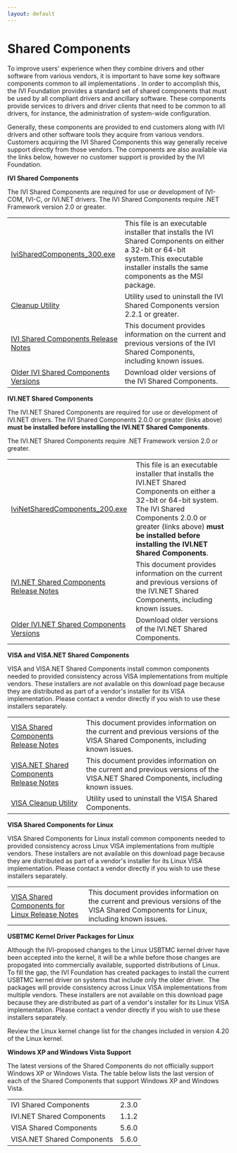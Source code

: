 ```yaml
---
layout: default
---
```

# Shared Components

To improve users' experience when they combine drivers and other
software from various vendors, it is important to have some key software
components common to all implementations . In order to accomplish this,
the IVI Foundation provides a standard set of shared components that
must be used by all compliant drivers and ancillary software. These
components provide services to drivers and driver clients that need to
be common to all drivers, for instance, the administration of
system-wide configuration.

Generally, these components are provided to end customers along with IVI
drivers and other software tools they acquire from various vendors.
Customers acquiring the IVI Shared Components this way generally receive
support directly from those vendors. The components are also available
via the links below, however no customer support is provided by the IVI
Foundation.

**IVI Shared Components**

The IVI Shared Components are required for use or development of
IVI-COM, IVI-C, or IVI.NET drivers. The IVI Shared Components require
.NET Framework version 2.0 or greater.

|                                                                                                                                |                                                                                                                                                                                             |
| ------------------------------------------------------------------------------------------------------------------------------ | ------------------------------------------------------------------------------------------------------------------------------------------------------------------------------------------- |
| [IviSharedComponents\_300.exe](../downloads/Shared%20Components/IviSharedComponents_300.exe)                                   | This file is an executable installer that installs the IVI Shared Components on either a 32-bit or 64-bit system.This executable installer installs the same components as the MSI package. |
| [Cleanup Utility](../downloads/Shared%20Components/x86/CleanupUtility.exe)                                                     | Utility used to uninstall the IVI Shared Components version 2.2.1 or greater.                                                                                                               |
| [IVI Shared Components Release Notes](../downloads/Shared%20Components/IVI%20Shared%20Components%20Release%20Notes%203.0.docx) | This document provides information on the current and previous versions of the IVI Shared Components, including known issues.                                                               |
| [Older IVI Shared Components Versions](OlderIviSharedComponents.html)                                                          | Download older versions of the IVI Shared Components.                                                                                                                                       |

  
  
**IVI.NET Shared Components**

The IVI.NET Shared Components are required for use or development of
IVI.NET drivers. The IVI Shared Components 2.0.0 or greater (links
above) **must be installed before installing the IVI.NET Shared
Components**.

The IVI.NET Shared Components require .NET Framework version 2.0 or
greater.

|                                                                                                                                  |                                                                                                                                                                                                                                                       |
| -------------------------------------------------------------------------------------------------------------------------------- | ----------------------------------------------------------------------------------------------------------------------------------------------------------------------------------------------------------------------------------------------------- |
| [IviNetSharedComponents\_200.exe](../downloads/Shared%20Components/IviNetSharedComponents_200.exe)                               | This file is an executable installer that installs the IVI.NET Shared Components on either a 32-bit or 64-bit system. The IVI Shared Components 2.0.0 or greater (links above) **must be installed before installing the IVI.NET Shared Components**. |
| [IVI.NET Shared Components Release Notes](../downloads/Shared%20Components/IVI.NET%20Shared%20Components%20Release%20Notes.docx) | This document provides information on the current and previous versions of the IVI.NET Shared Components, including known issues.                                                                                                                     |
| [Older IVI.NET Shared Components Versions](OlderIviNetSharedComponents.html)                                                     | Download older versions of the IVI.NET Shared Components.                                                                                                                                                                                             |

  
  
**VISA and VISA.NET Shared Components**

VISA and VISA.NET Shared Components install common components needed to
provided consistency across VISA implementations from multiple vendors.
These installers are not available on this download page because they
are distributed as part of a vendor's installer for its VISA
implementation. Please contact a vendor directly if you wish to use
these installers separately.

|                                                                                                                                    |                                                                                                                                    |
| ---------------------------------------------------------------------------------------------------------------------------------- | ---------------------------------------------------------------------------------------------------------------------------------- |
| [VISA Shared Components Release Notes](../downloads/Shared%20Components/VISA%20Shared%20Components%20Release%20Notes_.txt)         | This document provides information on the current and previous versions of the VISA Shared Components, including known issues.     |
| [VISA.NET Shared Components Release Notes](../downloads/Shared%20Components/VISA.NET%20Shared%20Components%20Release%20Notes_.txt) | This document provides information on the current and previous versions of the VISA.NET Shared Components, including known issues. |
| [VISA Cleanup Utility](../downloads/Shared%20Components/VisaCleanupUtility_7.1.1_.exe)                                             | Utility used to uninstall the VISA Shared Components.                                                                              |

  
  
**VISA Shared Components for Linux**

VISA Shared Components for Linux install common components needed to
provided consistency across Linux VISA implementations from multiple
vendors. These installers are not available on this download page
because they are distributed as part of a vendor's installer for its
Linux VISA implementation. Please contact a vendor directly if you wish
to use these installers separately.

|                                                                                                                                                   |                                                                                                                                          |
| ------------------------------------------------------------------------------------------------------------------------------------------------- | ---------------------------------------------------------------------------------------------------------------------------------------- |
| [VISA Shared Components for Linux Release Notes](../downloads/Shared%20Components/VISA%20Shared%20Components%20for%20Linux%20Release%20Notes.txt) | This document provides information on the current and previous versions of the VISA Shared Components for Linux, including known issues. |

  
  
**USBTMC Kernel Driver Packages for Linux**

Although the IVI-proposed changes to the Linux USBTMC kernel driver have
been accepted into the kernel, it will be a while before those changes
are propogated into commercially available, supported distributions of
Linux.  To fill the gap, the IVI Foundation has created packages to
install the current USBTMC kernel driver on systems that include only
the older driver.  The packages will provide consistency across Linux
VISA implementations from multiple vendors. These installers are not
available on this download page because they are distributed as part of
a vendor's installer for its Linux VISA implementation. Please contact a
vendor directly if you wish to use these installers separately.

Review the Linux kernel change list for the changes included in version
4.20 of the Linux kernel.  
  
**Windows XP and Windows Vista Support**

The latest versions of the Shared Components do not officially support
Windows XP or Windows Vista. The table below lists the last version of
each of the Shared Components that support Windows XP and Windows Vista.

|                            |       |
| -------------------------- | ----- |
| IVI Shared Components      | 2.3.0 |
| IVI.NET Shared Components  | 1.1.2 |
| VISA Shared Components     | 5.6.0 |
| VISA.NET Shared Components | 5.6.0 |

